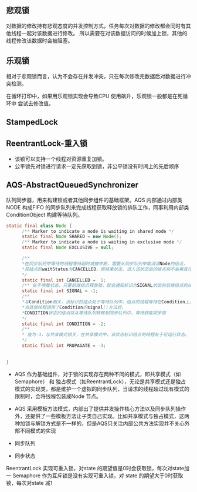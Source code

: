 ## 悲观锁
对数据的修改持有悲观态度的并发控制方式，任务每次对数据的修改都会同时有其他线程一起对该数据进行修改。
所以需要在对该数据访问的时候加上锁，其他的线程修改该数据时会被阻塞。

## 乐观锁
相对于悲观锁而言，认为不会存在并发冲突，只在每次修改完数据后对数据进行冲突检测。

在循环打印中，如果用乐观锁实现会导致CPU 使用飙升，乐观锁一般都是在死循环中 尝试去修改值。



## StampedLock



## ReentrantLock-重入锁
- 该锁可以支持一个线程对资源重复加锁。
- 公平锁先对锁进行请求一定先获取到锁，非公平锁没有时间上的先后顺序

## AQS-AbstractQueuedSynchronizer
队列同步器，用来构建锁或者其他同步组件的基础框架。AQS 内部通过内部类 NODE 构成FIFO 的同步队列来完成线程获取释放锁的排队工作，同事利用内部类 ConditionObject  构建等待队列。
```java
static final class Node {  
      /** Marker to indicate a node is waiting in shared mode */  
      static final Node SHARED = new Node();  
      /** Marker to indicate a node is waiting in exclusive mode */  
      static final Node EXCLUSIVE = null;  

      /** 
      *在同步队列中等待的线程等待超时或被中断，需要从同步队列中取消该Node的结点，
      *其结点的waitStatus为CANCELLED，即结束状态，进入该状态后的结点将不会再变化。 
      */  
      static final int CANCELLED =  1;  
      /** 处于唤醒状态，只要前继结点释放锁，就会通知标识为SIGNAL状态的后继结点的线程执行*/  
      static final int SIGNAL = -1;  
      /** 
      *与Condition相关，该标识的结点处于等待队列中，结点的线程等待在Condition上，
      *当其他线程调用了Condition的signal()方法后，
      *CONDITION状态的结点将从等待队列转移到同步队列中，等待获取同步锁 
      */  
      static final int CONDITION = -2;  
      /**  
      * 值为-3，与共享模式相关，在共享模式中，该状态标识结点的线程处于可运行状态。 
      */
      static final int PROPAGATE = -3;
    
    
}

```
- AQS 作为基础组件，对于锁的实现存在两种不同的模式，即共享模式（如Semaphore） 和 独占模式（如ReentrantLock），无论是共享模式还是独占模式的实现类，都是维护一个虚拟的同步队列，当请求的线程超过现有模式的限制时，会将线程包装成Node 节点。
- AQS 采用模板方法模式，内部出了提供并发操作核心方法以及同步队列操作外，还提供了一些模板方法让子类自己实现。比如共享模式与独占模式，这两种加锁与解锁方式是不一样的，但是AQS只关注内部公共方法实现并不关心外部不同模式的实现

- 同步队列
- 同步状态



ReentrantLock 实现可重入锁，对state 的期望值是0时会获取锁，每次对state加一
Semaphore 作为互斥锁是没有实现可重入锁，对 state 的期望大于0时获取锁，每次对state 减1